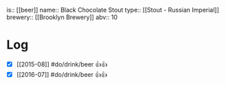 is:: [[beer]]
name:: Black Chocolate Stout
type:: [[Stout - Russian Imperial]]
brewery:: [[Brooklyn Brewery]]
abv:: 10

# Log
- [x] [[2015-08]] #do/drink/beer 👍👍
- [x] [[2016-07]] #do/drink/beer 👍👍
